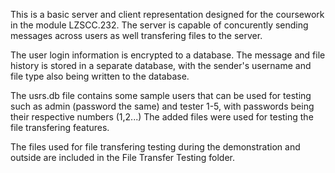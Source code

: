 This is a basic server and client representation designed for the coursework in the module LZSCC.232.
The server is capable of concurently sending messages across users as well transfering files to the server.

The user login information is encrypted to a database. 
The message and file history is stored in a separate database, with the sender's username and file type also being written to the database.

The usrs.db file contains some sample users that can be used for testing such as admin (password the same) and tester 1-5, with passwords being their respective numbers (1,2...)
The added files were used for testing the file transfering features.

The files used for file transfering testing during the demonstration and outside are included in the File Transfer Testing folder.
